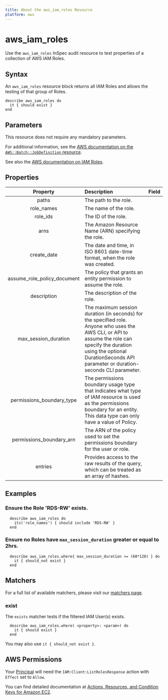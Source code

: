 ```yaml
---
title: About the aws_iam_roles Resource
platform: aws
---
```


# aws_iam_roles

Use the `aws_iam_roles` InSpec audit resource to test properties of a collection of AWS IAM Roles.

## Syntax

An `aws_iam_roles` resource block returns all IAM Roles and allows the testing of that group of Roles.

    describe aws_iam_roles do
      it { should exist }
    end

## Parameters

This resource does not require any mandatory parameters.

For additional information, see the [AWS documentation on the `AWS::Batch::JobDefinition` resource](https://docs.aws.amazon.com/AWSCloudFormation/latest/UserGuide/aws-resource-batch-jobdefinition.html).


See also the [AWS documentation on IAM Roles](https://docs.aws.amazon.com/IAM/latest/UserGuide/id_roles.html).

## Properties

| Property | Description | Field |
| :---: | :--- | :---: |
|paths                          | The path to the role. |
|role_names                     | The name of the role. |
|role_ids                       | The ID of the role. |
|arns                           | The Amazon Resource Name (ARN) specifying the role. |
|create_date                    | The date and time, in ISO 8601 date-time format, when the role was created. |
|assume_role_policy_document    | The policy that grants an entity permission to assume the role. |
|description                    | The description of the role. |
|max_session_duration           | The maximum session duration (in seconds) for the specified role. Anyone who uses the AWS CLI, or API to assume the role can specify the duration using the optional DurationSeconds API parameter or duration-seconds CLI parameter. |
|permissions_boundary_type      | The permissions boundary usage type that indicates what type of IAM resource is used as the permissions boundary for an entity. This data type can only have a value of Policy. |
|permissions_boundary_arn       | The ARN of the policy used to set the permissions boundary for the user or role. |
|entries                        | Provides access to the raw results of the query, which can be treated as an array of hashes. |


## Examples

### Ensure the Role 'RDS-RW' exists.

      describe aws_iam_roles do
        its('role_names') { should include 'RDS-RW' }
      end

### Ensure no Roles have `max_session_duration` greater or equal to 2hrs.

      describe aws_iam_roles.where{ max_session_duration >= (60*120) } do
        it { should_not exist }
      end

## Matchers

For a full list of available matchers, please visit our [matchers page](https://www.inspec.io/docs/reference/matchers/).

### exist

The `exists` matcher tests if the filtered IAM User(s) exists.

      describe aws_iam_roles.where( <property>: <param>) do
        it { should exist }
      end

You may also use `it { should_not exist }`.

## AWS Permissions

Your [Principal](https://docs.aws.amazon.com/IAM/latest/UserGuide/intro-structure.html#intro-structure-principal) will need the `IAM:Client:ListRolesResponse` action with `Effect` set to `Allow`.

You can find detailed documentation at [Actions, Resources, and Condition Keys for Amazon EC2](https://docs.aws.amazon.com/IAM/latest/UserGuide/list_amazonec2.html).
